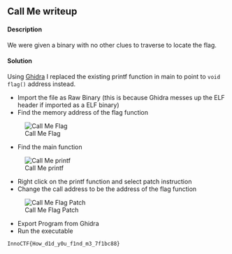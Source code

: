 ## Call Me writeup

#### Description

We were given a binary with no other clues to traverse to locate the flag.

#### Solution

Using [Ghidra](https://ghidra-sre.org/) I replaced the existing printf function in main to point to `void flag()` address instead.

* Import the file as Raw Binary (this is because Ghidra messes up the ELF header if imported as a ELF binary)
* Find the memory address of the flag function


<figure class='image-centered'>
	<img src='/static/media/call_me_flag.png' alt='Call Me Flag' />
  <figcaption>Call Me Flag</figcaption>
</figure>

* Find the main function

<figure class='image-centered'>
	<img src='/static/media/call_me_printf.png' alt='Call Me printf' />
  <figcaption>Call Me printf</figcaption>
</figure>


* Right click on the printf function and select patch instruction
* Change the call address to be the address of the flag function

<figure class='image-centered'>
	<img src='/static/media/call_me_flag_patch.png' alt='Call Me Flag Patch' />
  <figcaption>Call Me Flag Patch</figcaption>
</figure>


* Export Program from Ghidra
* Run the executable

`InnoCTF{How_d1d_y0u_f1nd_m3_7f1bc88}`
